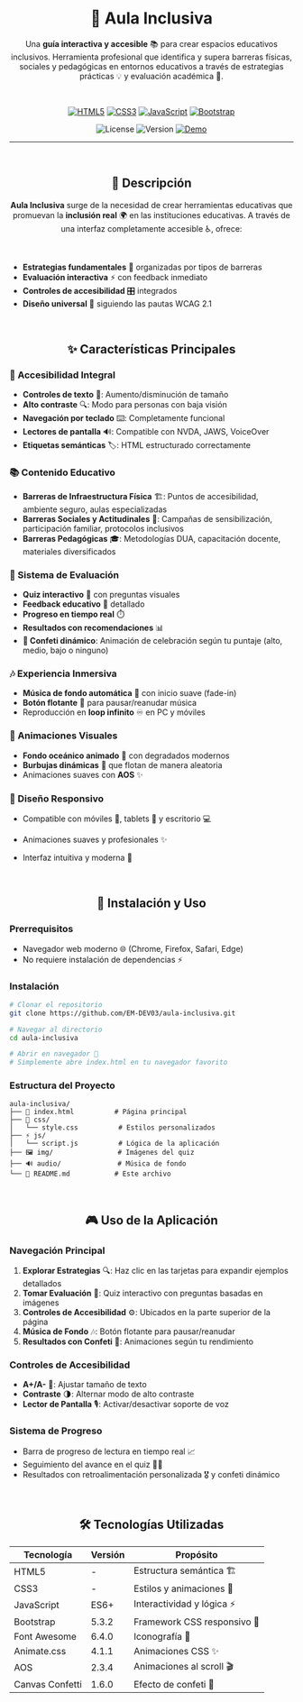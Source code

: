 <div align="center">
   
# 🏫 Aula Inclusiva

Una **guía interactiva y accesible** 📚 para crear espacios educativos inclusivos. Herramienta profesional que identifica y supera barreras físicas, sociales y pedagógicas en entornos educativos a través de estrategias prácticas 💡 y evaluación académica 🎯.

<br>

[![HTML5](https://img.shields.io/badge/HTML5-E34F26?style=for-the-badge&logo=html5&logoColor=white)](https://developer.mozilla.org/en-US/docs/Web/HTML)
[![CSS3](https://img.shields.io/badge/CSS3-1572B6?style=for-the-badge&logo=css3&logoColor=white)](https://developer.mozilla.org/en-US/docs/Web/CSS)
[![JavaScript](https://img.shields.io/badge/JavaScript-F7DF1E?style=for-the-badge&logo=javascript&logoColor=black)](https://developer.mozilla.org/en-US/docs/Web/JavaScript)
[![Bootstrap](https://img.shields.io/badge/Bootstrap-563D7C?style=for-the-badge&logo=bootstrap&logoColor=white)](https://getbootstrap.com/)

![License](https://img.shields.io/badge/license-MIT-green?style=for-the-badge)
![Version](https://img.shields.io/badge/version-1.0.0-blue?style=for-the-badge)
[![Demo](https://img.shields.io/badge/demo-live-brightgreen?style=for-the-badge)](https://aula-inclusiva.vercel.app)

</div>

---
<br>
<div align="center">
   
## 📖 Descripción

**Aula Inclusiva** surge de la necesidad de crear herramientas educativas que promuevan la **inclusión real** 🌍 en las instituciones educativas. A través de una interfaz completamente accesible ♿, ofrece:

<br>
</div>

- **Estrategias fundamentales** 🧠 organizadas por tipos de barreras
- **Evaluación interactiva** ⚡ con feedback inmediato
- **Controles de accesibilidad** 🎛️ integrados
- **Diseño universal** 🎨 siguiendo las pautas WCAG 2.1

<br>
<div align="center">
   
## ✨ Características Principales
</div>

### 🔧 Accesibilidad Integral
- **Controles de texto** 📝: Aumento/disminución de tamaño
- **Alto contraste** 🔍: Modo para personas con baja visión
- **Navegación por teclado** ⌨️: Completamente funcional
- **Lectores de pantalla** 🔊: Compatible con NVDA, JAWS, VoiceOver
- **Etiquetas semánticas** 🏷️: HTML estructurado correctamente

### 📚 Contenido Educativo
- **Barreras de Infraestructura Física** 🏗️: Puntos de accesibilidad, ambiente seguro, aulas especializadas
- **Barreras Sociales y Actitudinales** 👥: Campañas de sensibilización, participación familiar, protocolos inclusivos
- **Barreras Pedagógicas** 🎓: Metodologías DUA, capacitación docente, materiales diversificados

### 🎯 Sistema de Evaluación
- **Quiz interactivo** 🧩 con preguntas visuales
- **Feedback educativo** 💬 detallado
- **Progreso en tiempo real** ⏱️
- **Resultados con recomendaciones** 📊
- **🎉 Confeti dinámico**: Animación de celebración según tu puntaje (alto, medio, bajo o ninguno)
  
### 🎶 Experiencia Inmersiva
- **Música de fondo automática** 🎵 con inicio suave (fade-in)
- **Botón flotante** 🔘 para pausar/reanudar música
- Reproducción en **loop infinito** ♾️ en PC y móviles

### 🌊 Animaciones Visuales
- **Fondo oceánico animado** 🌊 con degradados modernos
- **Burbujas dinámicas** 🫧 que flotan de manera aleatoria
- Animaciones suaves con **AOS** ✨

### 📱 Diseño Responsivo
- Compatible con móviles 📱, tablets 📲 y escritorio 💻
- Animaciones suaves y profesionales ✨
- Interfaz intuitiva y moderna 🎨

  <br>

<div align="center">
   
## 🚀 Instalación y Uso

</div>

### Prerrequisitos
- Navegador web moderno 🌐 (Chrome, Firefox, Safari, Edge)
- No requiere instalación de dependencias ⚡

### Instalación
```bash
# Clonar el repositorio
git clone https://github.com/EM-DEV03/aula-inclusiva.git

# Navegar al directorio
cd aula-inclusiva

# Abrir en navegador 🚀
# Simplemente abre index.html en tu navegador favorito
```

### Estructura del Proyecto

```
aula-inclusiva/
├── 📄 index.html          # Página principal
├── 🎨 css/
│   └── style.css          # Estilos personalizados
├── ⚡ js/
│   └── script.js          # Lógica de la aplicación
├── 🖼️ img/                # Imágenes del quiz
├── 🔊 audio/              # Música de fondo
└── 📖 README.md           # Este archivo
```

<br>
<div align="center">
   
## 🎮 Uso de la Aplicación
</div>

### Navegación Principal
1. **Explorar Estrategias** 🔍: Haz clic en las tarjetas para expandir ejemplos detallados
2. **Tomar Evaluación** 📝: Quiz interactivo con preguntas basadas en imágenes
3. **Controles de Accesibilidad** ⚙️: Ubicados en la parte superior de la página
4. **Música de Fondo** 🎶: Botón flotante para pausar/reanudar
5. **Resultados con Confeti** 🎉: Animaciones según tu rendimiento

### Controles de Accesibilidad
- **A+/A-** 📏: Ajustar tamaño de texto
- **Contraste** 🌗: Alternar modo de alto contraste
- **Lector de Pantalla** 🎙️: Activar/desactivar soporte de voz

### Sistema de Progreso
- Barra de progreso de lectura en tiempo real 📈
- Seguimiento del avance en el quiz 🏃‍♂️
- Resultados con retroalimentación personalizada 🎖️ y confeti dinámico

<br>
<div align="center">
   
## 🛠️ Tecnologías Utilizadas

| Tecnología | Versión | Propósito |
|------------|---------|-----------|
| HTML5 | - | Estructura semántica 🏗️ |
| CSS3 | - | Estilos y animaciones 🎨 |
| JavaScript | ES6+ | Interactividad y lógica ⚡ |
| Bootstrap | 5.3.2 | Framework CSS responsivo 📱 |
| Font Awesome | 6.4.0 | Iconografía 🎯 |
| Animate.css | 4.1.1 | Animaciones CSS ✨ |
| AOS | 2.3.4 | Animaciones al scroll 🎬 |
| Canvas Confetti | 1.6.0 | Efecto de confeti 🎉 |

</div>
